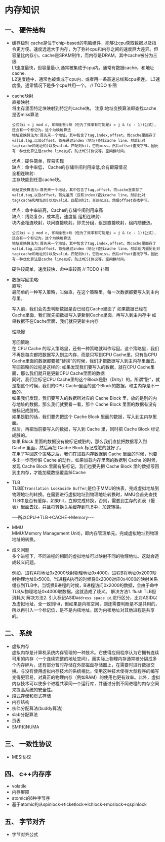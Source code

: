 # 内存知识

## 一、 硬件结构
* 缓存级别
  cache是位于chip-based的电脑组件，能够让cpu获取数据以及指令更方便。速度远远大于内存，为了弥补cpu和内存之间的速度巨大差异。但容量比内存小。cache是SRAM制作，而内存是DRAM。其中cache被分为三级:   
  L1速度最快，但容量最小,通常被集成于cpu内。通常有数据cache，和地址cache.   
  L2速度适中，通常也被集成于cpu内，或者用一条高速总线和cpu相连。
  L3速度慢，通常情况下是多个cpu共用一个。
  // TODO 补图
* cache映射   
   直接映射:   
      将主存里面特定块映射到特定的cache块。
      注意:地址变换算法即查找cache是否miss算法
    ```
    公式为i = j mod c, 即映射到c块（但为了效率有可能是i = j & (c - 1))公式), 还会有一个标记为。这个为映射算法
    地址变换算法为:首先来一个地址，其中包含了tag,index,offset。而cache里面存了valid,tag,以及offset。首先通过index（地址)查找cache line，然后比对tag(cache和地址的)以及valid。匹配则hit，否则miss。然后offset查找字节。因此有一种优化算法是cache line友好。防止MESI协议等，空间换时间。
    ```
    优点：硬件简单，容易实现   
    缺点：命中率低， Cache的存储空间利用率低,会有颠簸情况     
   全相连映射:   
     主存块能到任意cache块。
     ```
     地址变换算法为:首先来一个地址，其中包含了tag,offset。而cache里面存了valid,tag,以及offset。首先遍历（没有index)查找cache line，然后比对tag(cache和地址的)以及valid。匹配则hit，否则miss。然后offset查找字节。
     ```
     优点：命中率较高，Cache的存储空间利用率高   
     缺点：线路复杂，成本高，速度低
   组相连映射:   
     块内全相连映射，块间直接映射。即先分组，组是直接映射，组内随便选。
     ```
    公式为i = j mod c, 即映射到c块（但为了效率有可能是i = j & (c - 1))公式), 还会有一个标记为。这个为映射算法
    地址变换算法为:首先来一个地址，其中包含了tag,index,offset。而cache里面存了valid,tag,以及offset。首先通过index（地址)查找cache line，然后组内遍历比对tag(cache和地址的)以及valid。匹配则hit，否则miss。然后offset查找字节。因此有一种优化算法是cache line友好。防止MESI协议等，空间换时间。
     ```
     硬件较简单，速度较快，命中率较高
   // TODO 补图
* 数据写回策略:   
   直写:   
   最简单的一种写入策略，叫做直。在这个策略里，每一次数据都要写入到主内存里。

   写入前，我们会先去判断数据是否已经在Cache里面了
   如果数据已经在Cache里面，我们就先把数据写入更新到Cache里面，再写入到主内存中
   如果数据不在Cache里面，我们就只更新主内存
   
   性能慢   

   写回策略:  
    在 CPU Cache 的写入策略里，还有一种策略就叫作写回。这个策略里，我们不再是每次都把数据写入到主内存，而是只写到CPU Cache里。只有当CPU Cache里面的数据都要被“替换”的时候，我们才把数据写入到主内存里面去。
    写回策略的过程是这样的:
    如果发现我们要写入的数据，就在CPU Cache里面，那么我们就只是更新CPU Cache里面的数据   
    同时，我们会标记CPU Cache里的这个Block是脏（Drity）的。所谓“脏”，就是指这个时候，我们的CPU Cache里面的这个Block的数据，和主内存是不一致的。   
    如果我们发现，我们要写入的数据所对应的 Cache Block 里，放的是别的内存地址的数据，那么我们就要看一看，那个 Cache Block 里面的数据有没有被标记成脏的。    
    如果是脏的话，我们要先把这个 Cache Block 里面的数据，写入到主内存里面。   
    然后，再把当前要写入的数据，写入到 Cache 里，同时把 Cache Block 标记成脏的。    
    如果 Block 里面的数据没有被标记成脏的，那么我们直接把数据写入到 Cache 里面，然后再把 Cache Block 标记成脏的就好了。    
    在用了写回这个策略之后，我们在加载内存数据到 Cache 里面的时候，也要多出一步同步脏 Cache 的动作。如果加载内存里面的数据到 Cache 的时候，发现 Cache Block 里面有脏标记，我们也要先把 Cache Block 里的数据写回到主内存，才能加载数据覆盖掉Cache   
* TLB   
  TLB即`Translation Lookaside Buffer`;是位于MMU的快表，完成虚拟地址到物理地址的转换。在需要进行虚拟地址到物理地址转换时，MMU会首先查找TLB中是否有缓存，如果hit，立即完成转换，否则，需要到主存的页表（慢表）里面去找，并且将转换关系缓存到TLB中，加速转换。

  ---所以CPU->TLB->CACHE->Memory---
* MMU   
  MMU(Memory Management Unit)，即内存管理单元。完成虚拟地址到物理地址的转换。
* 歧义问题   
  多个进程下，不同进程的相同的虚拟地址可以映射不同的物理地址。这就会造成歧义问题。

  例如，进程A将地址0x2000映射物理地址0x4000。进程B将地址0x2000映射物理地址0x5000。当进程A执行的时候将0x2000对应0x4000的映射关系缓存到TLB中。当切换B进程的时候，B进程访问0x2000的数据，会由于命中TLB从物理地址0x4000取数据。这就造成了歧义。
  解决方法1. flush TLB但消耗大
  解决方法2. 引入标记ASID`Address space id`,进行区分，比对ASID以及虚拟地址，全一致则hit，但如果是内核空间，则还需要判断是不是共用的。所以再引入一个标记位，是不是内核地址，因为内核地址对其他进程是共享的。 
  
## 二、 系统
* 虚拟内存   
虚拟内存是计算机系统内存管理的一种技术。它使得应用程序认为它拥有连续可用的内存（一个连续完整的地址空间），而实际上物理内存通常被分隔成多个内存碎片，还有部分暂时存储在外部磁盘存储器上，在需要时进行数据交换。与没有使用虚拟内存技术的系统相比，使用这种技术使得大型程序的编写变得更容易，对真正的物理内存（例如RAM）的使用也更有效率。此外，虚拟内存技术可以使多个进程共享同一个运行库，并通过分割不同进程的内存空间来提高系统的安全性。
* 段式存储和页式存储
* 内存结构
* 伙伴分配算法(buddy算法)
* slab分配算法
* 页表
* SMP和NUMA
## 三、 一致性协议
* MESI协议
## 四、 c++内存序
* volatile
* 内存屏障
* atomic的6种字节序
* 基于atomic的从spinlock->ticketlock->lchlock->mcslock->qspinlock
## 五、 字节对齐
* 字节对齐公式
